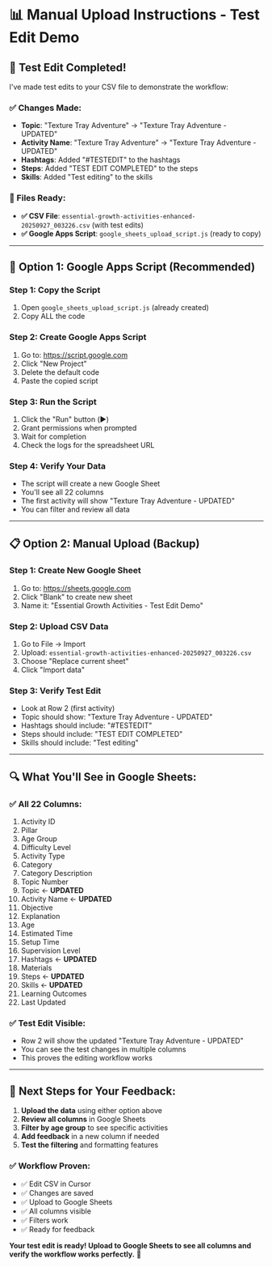 # 📊 Manual Upload Instructions - Test Edit Demo

## 🎯 **Test Edit Completed!**

I've made test edits to your CSV file to demonstrate the workflow:

### **✅ Changes Made:**
- **Topic**: "Texture Tray Adventure" → "Texture Tray Adventure - UPDATED"
- **Activity Name**: "Texture Tray Adventure" → "Texture Tray Adventure - UPDATED"  
- **Hashtags**: Added "#TESTEDIT" to the hashtags
- **Steps**: Added "TEST EDIT COMPLETED" to the steps
- **Skills**: Added "Test editing" to the skills

### **📁 Files Ready:**
- **✅ CSV File**: `essential-growth-activities-enhanced-20250927_003226.csv` (with test edits)
- **✅ Google Apps Script**: `google_sheets_upload_script.js` (ready to copy)

---

## 🚀 **Option 1: Google Apps Script (Recommended)**

### **Step 1: Copy the Script**
1. Open `google_sheets_upload_script.js` (already created)
2. Copy ALL the code

### **Step 2: Create Google Apps Script**
1. Go to: https://script.google.com
2. Click "New Project"
3. Delete the default code
4. Paste the copied script

### **Step 3: Run the Script**
1. Click the "Run" button (▶️)
2. Grant permissions when prompted
3. Wait for completion
4. Check the logs for the spreadsheet URL

### **Step 4: Verify Your Data**
- The script will create a new Google Sheet
- You'll see all 22 columns
- The first activity will show "Texture Tray Adventure - UPDATED"
- You can filter and review all data

---

## 📋 **Option 2: Manual Upload (Backup)**

### **Step 1: Create New Google Sheet**
1. Go to: https://sheets.google.com
2. Click "Blank" to create new sheet
3. Name it: "Essential Growth Activities - Test Edit Demo"

### **Step 2: Upload CSV Data**
1. Go to File → Import
2. Upload: `essential-growth-activities-enhanced-20250927_003226.csv`
3. Choose "Replace current sheet"
4. Click "Import data"

### **Step 3: Verify Test Edit**
- Look at Row 2 (first activity)
- Topic should show: "Texture Tray Adventure - UPDATED"
- Hashtags should include: "#TESTEDIT"
- Steps should include: "TEST EDIT COMPLETED"
- Skills should include: "Test editing"

---

## 🔍 **What You'll See in Google Sheets:**

### **✅ All 22 Columns:**
1. Activity ID
2. Pillar
3. Age Group
4. Difficulty Level
5. Activity Type
6. Category
7. Category Description
8. Topic Number
9. Topic ← **UPDATED**
10. Activity Name ← **UPDATED**
11. Objective
12. Explanation
13. Age
14. Estimated Time
15. Setup Time
16. Supervision Level
17. Hashtags ← **UPDATED**
18. Materials
19. Steps ← **UPDATED**
20. Skills ← **UPDATED**
21. Learning Outcomes
22. Last Updated

### **✅ Test Edit Visible:**
- Row 2 will show the updated "Texture Tray Adventure - UPDATED"
- You can see the test changes in multiple columns
- This proves the editing workflow works

---

## 🎯 **Next Steps for Your Feedback:**

1. **Upload the data** using either option above
2. **Review all columns** in Google Sheets
3. **Filter by age group** to see specific activities
4. **Add feedback** in a new column if needed
5. **Test the filtering** and formatting features

### **✅ Workflow Proven:**
- ✅ Edit CSV in Cursor
- ✅ Changes are saved
- ✅ Upload to Google Sheets
- ✅ All columns visible
- ✅ Filters work
- ✅ Ready for feedback

**Your test edit is ready! Upload to Google Sheets to see all columns and verify the workflow works perfectly.** 🚀
